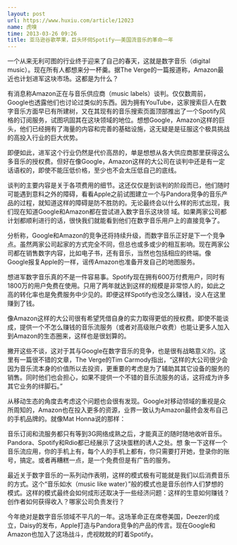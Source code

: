 ```yaml
---
layout: post
url: https://www.huxiu.com/article/12023
name: 虎嗅
time: 2013-03-26 09:26
title: 亚马逊谷歌苹果，巨头环伺Spotify——美国流音乐的革命一年
---
```

一个从来无利可图的行业终于迎来了自己的春天，这就是数字音乐（digital music）。现在所有人都想来分一杯羹。据The Verge的一篇报道称，Amazon最近也计划进军这块市场。这都是为什么？

有消息称Amazon正在与音乐供应商（music labels）谈判。仅仅数周前，Google也透露他们也讨论过类似的东西。因为拥有YouTube，这家搜索巨人在数字音乐方面早已有所建树，又在其现有的音乐搜索页面顶部推出了一个Spotify风格的订阅服务，试图巩固其在这块领域的地位。想想Google，Amazon这样的巨头，他们已经拥有了海量的内容和完善的基础设施，这无疑是是征服这个极具挑战的高投入行业的巨大优势。

即便如此，进军这个行业仍然是代价高昂的，单是想想从各大供应商那里获得这么多音乐的授权费。但好在像Google，Amazon这样的大公司在谈判中还是有一定话语权的，即使不能压低价格，至少也不会太压低自己的底线。

谈判的主要内容是关于各项费用的细节。这还仅仅是到谈判的阶段而已，他们随时可能遇到意料之外的障碍，看看Apple之前试图建立一个与Pandora竞争的音乐产品的过程，就知道这样的障碍是防不胜防的。无论最终会以什么样的形式出现，我们现在知道Google和Amazon都在尝试进入数字音乐这块领 域。如果两家公司都计划都顺利进行的话，很快我们就能看到他们在数字音乐用户上的直接竞争了。

分析称，Google和Amazon的竞争还将持续升级，而数字音乐正好是下一个竞争点。虽然两家公司起家的方式完全不同，但总也或多或少的相互影响。现在两家公司都在销售数字内容，比如电子书，还有音乐，当然也包括相应的终端。像Google报复Apple的一样，谣传Amazon也准备开发自己的地图服务。

想进军数字音乐真的不是一件容易事。Spotify现在拥有600万付费用户，同时有1800万的用户免费在使用。只用了两年就达到这样的规模是非常惊人的，如此之高的转化率也是免费服务中少见的。即便这样Spotify也没怎么赚钱，没人在这里赚到了钱。

像Amazon这样的大公司很有希望凭借自身的实力取得更低的授权费。即使不能谈成，提供一个不怎么赚钱的音乐流服务（或者对高级账户收费）也能让更多人加入到Amazon的生态圈来，这样也是很划算的。

撇开这些不谈，这对于其与Google在数字音乐的竞争，也是很有战略意义的。这里有一篇很不错的文章，The Verge的Tim Carmody指出，“这样的大公司很少会因为音乐流本身的价值所以去投资，更重要的考虑是为了辅助其其它设备的服务的销售。同时他们也会担心，如果不提供一个不错的音乐流服务的话，这将成为许多其它业务的绊脚石。”

从移动生态的角度去考虑这个问题也会很有发现。Google对移动领域的重视是众所周知的，Amazon也在投入更多的资源，业界一致认为Amazon最终会发布自己的手机品牌的。就像Mat Honna说的那样：

音乐订阅和流服务都只有等到3G网络成熟之后，才能真正的随时随地收听音乐。Pandora、Spotify和Rdio都已经展示了这块蛋糕的诱人之处。想 象一下这样一个音乐流应用，你的手机上有，每个人的手机上都有，你只需要打开她，登录你的账号，搞定。或者再糟糕一点，是一个免费但是有广告的服务。

最近关于数字音乐的一系列动作表明，这样的模式极有可能就是我们以后消费音乐的方式。这个“音乐如水（music like water）”般的模式也是音乐创作人们梦想的模式。这样的模式最终会如何成形还取决于一些经济问题：这样的生意如何赚钱？创作者如何获得收入？哪家公司负责发行？

今年绝对是数字音乐领域不平凡的一年。这场革命正在席卷美国，Deezer的成立，Daisy的发布，Apple打造与Pandora竞争的产品的传言。现在Google和Amazon也加入了这场战斗，虎视眈眈的盯着Spotify。


